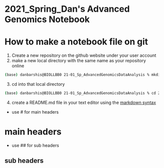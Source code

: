 2021_Spring_Dan's Advanced Genomics Notebook
================
# How to make a notebook file on git
1. Create a new repository on the github website under your user account
2. make a new local directory with the same name as your repository online
``` sh
(base) danbarshis@BIOLLBB0 21-01_Sp_AdvancedGenomicsDataAnalysis % mkdir 21SpDansAdvancedGenomicsLog
```
3. cd into that local directory
``` sh
(base) danbarshis@BIOLLBB0 21-01_Sp_AdvancedGenomicsDataAnalysis % cd 21SpDansAdvancedGenomicsLog
```
4. create a README.md file in your text editor using the [markdown syntax](https://www.markdownguide.org/basic-syntax)
* use \# for main headers
# main headers
* use \## for sub headers
## sub headers